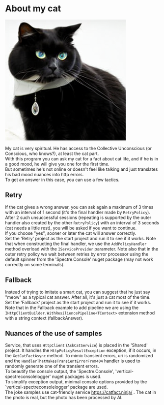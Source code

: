 # About my cat
![alt text](https://github.com/kolan72/kolan72.github.io/blob/master/images/my_spiritual_cat.png?raw=true)  

My cat is very spiritual. He has access to the Collective Unconscious (or Conscious, who knows?), at least the cat part.  
With this program you can ask my cat for a fact about cat life, and if he is in a good mood, he will give you one for the first time.   
But sometimes he's not online or doesn't feel like talking and just translates his bad mood nuances into http errors.  
To get an answer in this case, you can use a few tactics.


## Retry

If the cat gives a wrong answer, you can ask again a maximum of 3 times with an interval of 1 second (it's the final handler made by `RetryPolicy`).  
After 2 such unsuccessful sessions (repeating is supported by the outer handler also created by the other `RetryPolicy`) with an interval of 3 seconds (cat needs a little rest), you will be asked if you want to continue.  
If you choose "yes", sooner or later the cat will answer correctly.  
Set the 'Retry' project as the start project and run it to see if it works.
Note that when constructing the final handler, we use the `AddPolicyHandler` method overload with the `IServiceProvider` parameter.
Note also that in the outer retry policy we wait between retries by error processor using the default spinner from the 'Spectre.Console' nuget package (may not work correctly on some terminals).  


## Fallback

Instead of trying to imitate a smart cat, you can suggest that he just say "meow" as a typical cat answer.
After all, it's just a cat most of the time.  
Set the 'Fallback' project as the start project and run it to see if it works.  
Note that in the Fallback example to add pipeline we are using the `IHttpClientBuilder.WithResiliencePipeline<TContext>` extension method with a string context (fallbackAnswer).


## Nuances of the use of samples

Service, that uses `HttpClient` (`AskCatService`) is placed in the 'Shared' project. It handles the `HttpPolicyResultException` exception, if it occurs, in the `GetCatFactAsync` method.
To mimic transient errors, uri is randomized and the `HandlerThatMakesTransientErrorFrom404` handler is used to randomly generate one of the transient errors.  
To beautify the console output, the 'Spectre.Console', 'vertical-spectreconsolelogger' nuget packages is used.  
To simplify exception output, minimal console options provided by the `vertical-spectreconsolelogger' package are used.  
The joke samples use cat-friendly service https://catfact.ninja/ . The cat in the photo is real, but the photo has been processed by AI.  
